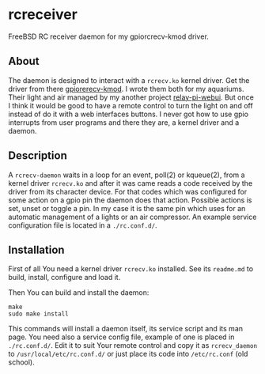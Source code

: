 # rcreceiver

FreeBSD RC receiver daemon for my gpiorcrecv-kmod driver.

## About

The daemon is designed to interact with a `rcrecv.ko` kernel driver.
Get the driver from there
[gpiorerecv-kmod](https://gitlab.com/alexandermishin13/gpiorcrecv-kmod).
I wrote them both for my aquariums. Their light and air managed by my another
project [relay-pi-webui](https://gitlab.com/alexandermishin13/relay-pi-webui).
But once I think it would be good to have a remote control to turn the light
on and off instead of do it with a web interfaces buttons.
I never got how to use gpio interrupts from user programs and there they are,
a kernel driver and a daemon.

## Description

A `rcrecv-daemon` waits in a loop for an event, poll(2) or kqueue(2), from a
kernel driver `rcrecv.ko` and after it was came reads a code received by the
driver from its character device. For that codes which was configured for
some action on a gpio pin the daemon does that action. Possible actions is
set, unset or toggle a pin. In my case it is the same pin which uses for an
automatic management of a lights or an air compressor. An example service
configuration file is located in a `./rc.conf.d/`.

## Installation

First of all You need a kernel driver `rcrecv.ko` installed.
See its `readme.md` to build, install, configure and load it.

Then You can build and install the daemon:
```
make
sudo make install
```
This commands will install a daemon itself, its service script
and its man page. You need also a service config file, example of one
is placed in `./rc.conf.d/`. Edit it to suit Your remote control and
copy it as `rcrecv_daemon` to `/usr/local/etc/rc.conf.d/` or just place
its code into `/etc/rc.conf` (old school).
